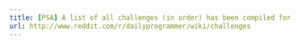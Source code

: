 ```yaml
---
title: [PSA] A list of all challenges (in order) has been compiled for you. We'll try and keep it updated, promise!
url: http://www.reddit.com/r/dailyprogrammer/wiki/challenges
---
```


